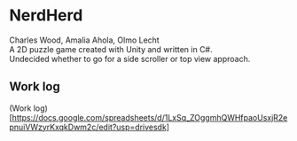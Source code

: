 # NerdHerd
Charles Wood, Amalia Ahola, Olmo Lecht\
A 2D puzzle game created with Unity and written in C#.\
Undecided whether to go for a side scroller or top view approach.

## Work log

(Work log)[https://docs.google.com/spreadsheets/d/1LxSq_ZOggmhQWHfpaoUsxjR2epnuiVWzyrKxqkDwm2c/edit?usp=drivesdk]
